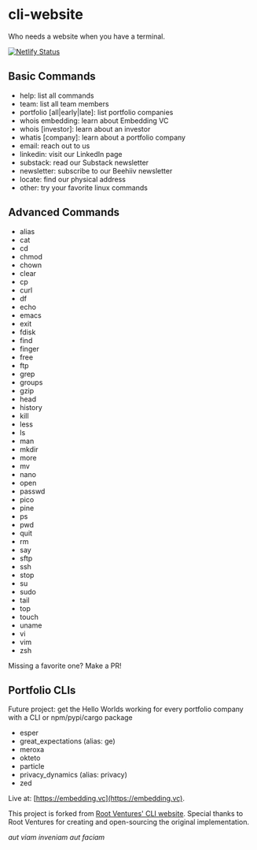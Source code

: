 # cli-website
Who needs a website when you have a terminal.

[![Netlify Status](https://api.netlify.com/api/v1/badges/f3bfb854-9bc6-40a7-8d4c-2cccd3850764/deploy-status)](https://app.netlify.com/sites/rootvc-cli-website/deploys)

## Basic Commands
  - help: list all commands
  - team: list all team members
  - portfolio [all|early|late]: list portfolio companies
  - whois embedding: learn about Embedding VC
  - whois [investor]: learn about an investor
  - whatis [company]: learn about a portfolio company
  - email: reach out to us
  - linkedin: visit our LinkedIn page
  - substack: read our Substack newsletter
  - newsletter: subscribe to our Beehiiv newsletter
  - locate: find our physical address
  - other: try your favorite linux commands

## Advanced Commands
 - alias
 - cat
 - cd
 - chmod
 - chown
 - clear
 - cp
 - curl
 - df
 - echo
 - emacs
 - exit
 - fdisk
 - find
 - finger
 - free
 - ftp
 - grep
 - groups
 - gzip
 - head
 - history
 - kill
 - less
 - ls
 - man
 - mkdir
 - more
 - mv
 - nano
 - open
 - passwd
 - pico
 - pine
 - ps
 - pwd
 - quit
 - rm
 - say
 - sftp
 - ssh
 - stop
 - su
 - sudo
 - tail
 - top
 - touch
 - uname
 - vi
 - vim
 - zsh

Missing a favorite one? Make a PR!

## Portfolio CLIs
Future project: get the Hello Worlds working for every portfolio company with a CLI or npm/pypi/cargo package
 - esper
 - great_expectations (alias: ge)
 - meroxa
 - okteto
 - particle
 - privacy_dynamics (alias: privacy)
 - zed

Live at: [https://embedding.vc](https://embedding.vc).

This project is forked from [Root Ventures' CLI website](https://github.com/rootvc/cli-website). Special thanks to Root Ventures for creating and open-sourcing the original implementation.

_aut viam inveniam aut faciam_
